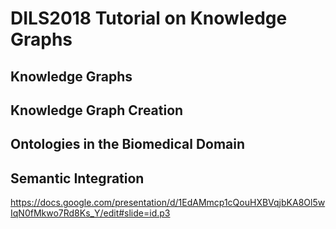 # DILS2018 Tutorial on Knowledge Graphs

## Knowledge Graphs 

## Knowledge Graph Creation 

## Ontologies in the Biomedical Domain

## Semantic Integration

https://docs.google.com/presentation/d/1EdAMmcp1cQouHXBVqjbKA8Ol5wIqN0fMkwo7Rd8Ks_Y/edit#slide=id.p3
